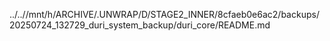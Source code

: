 ../..//mnt/h/ARCHIVE/.UNWRAP/D/STAGE2_INNER/8cfaeb0e6ac2/backups/20250724_132729_duri_system_backup/duri_core/README.md